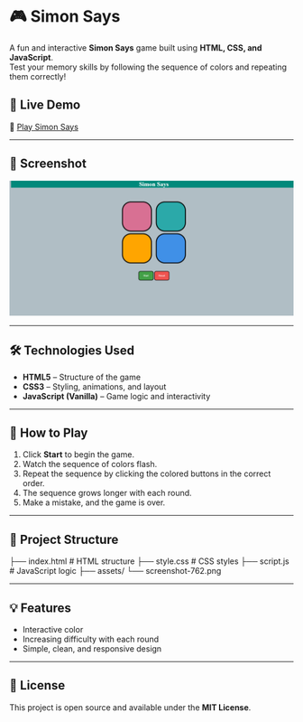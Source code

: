 # 🎮 Simon Says

A fun and interactive **Simon Says** game built using **HTML, CSS, and JavaScript**.  
Test your memory skills by following the sequence of colors and repeating them correctly!

## 📍 Live Demo
🔗 [Play Simon Says](https://rsccpp.github.io/Simon-Game/)

---

## 📸 Screenshot
![Simon Says Game](assets/screenshot-762.png)

---

## 🛠️ Technologies Used
- **HTML5** – Structure of the game
- **CSS3** – Styling, animations, and layout
- **JavaScript (Vanilla)** – Game logic and interactivity

---

## 🚀 How to Play
1. Click **Start** to begin the game.
2. Watch the sequence of colors flash.
3. Repeat the sequence by clicking the colored buttons in the correct order.
4. The sequence grows longer with each round.
5. Make a mistake, and the game is over.

---

## 📂 Project Structure
├── index.html # HTML structure
├── style.css # CSS styles
├── script.js # JavaScript logic
├── assets/
   └── screenshot-762.png

---

## 💡 Features
- Interactive color 
- Increasing difficulty with each round
- Simple, clean, and responsive design

---

## 📜 License
This project is open source and available under the **MIT License**.
